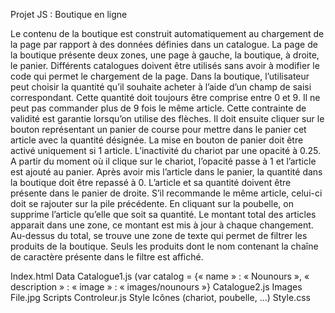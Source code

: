Projet JS : Boutique en ligne

Le contenu de la boutique est construit automatiquement au chargement de la page par rapport à des données définies dans un catalogue.
La page de la boutique présente deux zones, une page à gauche, la boutique, à droite, le panier. Différents catalogues doivent être utilisés sans avoir à modifier le code qui permet le chargement de la page.
Dans la boutique, l’utilisateur peut choisir la quantité qu’il souhaite acheter à l’aide d’un champ de saisi correspondant. Cette quantité doit toujours être comprise entre 0 et 9. Il ne peut pas commander plus de 9 fois le même article.
Cette contrainte de validité est garantie lorsqu’on utilise des flèches. Il doit ensuite cliquer sur le bouton représentant un panier de course pour mettre dans le panier cet article avec la quantité désignée. 
La mise en bouton de panier doit être activé uniquement si 1 article. L’inactivité du chariot par une opacité à 0.25. A partir du moment où il clique sur le chariot, l’opacité passe à 1 et l’article est ajouté au panier.
Après avoir mis l’article dans le panier, la quantité dans la boutique doit être repassé à 0. L’article et sa quantité doivent être présente dans le panier de droite. S’il recommande le même article, celui-ci doit se rajouter sur la pile précédente.
En cliquant sur la poubelle, on supprime l’article qu’elle que soit sa quantité. 
Le montant total des articles apparait dans une zone, ce montant est mis à jour à chaque changement.
 Au-dessus du total, se trouve une zone de texte qui permet de filtrer les produits de la boutique. Seuls les produits dont le nom contenant la chaîne de caractère présente dans le filtre est affiché.
 
Index.html
	Data
		Catalogue1.js
			(var catalog = {« name » : « Nounours », « description » : « image » : « images/nounours »}
		Catalogue2.js
	Images
		File.jpg
	Scripts
		Controleur.js
	Style
		Icônes (chariot, poubelle, …)
		Style.css